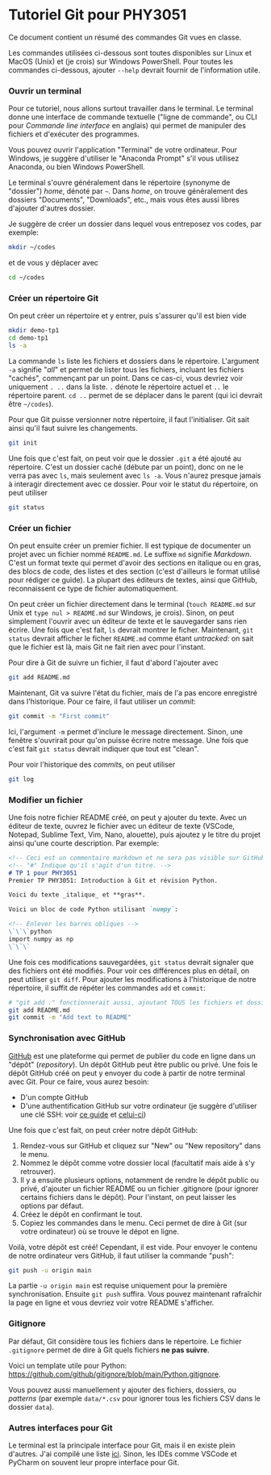 # Tutoriel Git pour PHY3051

Ce document contient un résumé des commandes Git vues en classe.

Les commandes utilisées ci-dessous sont toutes disponibles sur Linux et MacOS (Unix) et (je crois) sur Windows PowerShell. Pour toutes les commandes ci-dessous, ajouter `--help` devrait fournir de l'information utile.

### Ouvrir un terminal

Pour ce tutoriel, nous allons surtout travailler dans le terminal. Le terminal donne une interface de commande textuelle ("ligne de commande", ou CLI pour _Commande line interface_ en anglais) qui permet de manipuler des fichiers et d'exécuter des programmes.

Vous pouvez ouvrir l'application "Terminal" de votre ordinateur. Pour Windows, je suggère d'utiliser le "Anaconda Prompt" s'il vous utilisez Anaconda, ou bien Windows PowerShell.

Le terminal s'ouvre généralement dans le répertoire (synonyme de "dossier") _home_, dénoté par `~`. Dans _home_, on trouve généralement des dossiers "Documents", "Downloads", etc., mais vous êtes aussi libres d'ajouter d'autres dossier.

Je suggère de créer un dossier dans lequel vous entreposez vos codes, par exemple:

```bash
mkdir ~/codes
```

et de vous y déplacer avec

```bash
cd ~/codes
```

### Créer un répertoire Git
On peut créer un répertoire et y entrer, puis s'assurer qu'il est bien vide

```bash
mkdir demo-tp1
cd demo-tp1
ls -a
```

La commande `ls`  liste les fichiers et dossiers dans le répertoire.
L'argument `-a` signifie "_all_" et permet de lister tous les fichiers, incluant les fichiers "cachés", commençant par un point.
Dans ce cas-ci, vous devriez voir uniquement `. ..` dans la liste. `.` dénote le répertoire actuel et `..` le répertoire parent. `cd ..` permet de se déplacer dans le parent (qui ici devrait être `~/codes`).

Pour que Git puisse versionner notre répertoire, il faut l'initialiser. Git sait ainsi qu'il faut suivre les changements.

```bash
git init
```

Une fois que c'est fait, on peut voir que le dossier `.git` a été ajouté au répertoire. C'est un dossier caché (débute par un point), donc on ne le verra pas avec `ls`, mais seulement avec `ls -a`. Vous n'aurez presque jamais à interagir directement avec ce dossier. Pour voir le statut du répertoire, on peut utiliser

```bash
git status
```

### Créer un fichier
On peut ensuite créer un premier fichier. Il est typique de documenter un projet avec un fichier nommé `README.md`. Le suffixe `md` signifie _Markdown_. C'est un format texte qui permet d'avoir des sections en italique ou en gras, des blocs de code, des listes et des section (c'est d'ailleurs le format utilisé pour rédiger ce guide). La plupart des éditeurs de textes, ainsi que GitHub, reconnaissent ce type de fichier automatiquement.

On peut créer un fichier directement dans le terminal (`touch README.md` sur Unix et `type nul > README.md` sur Windows, je crois). Sinon, on peut simplement l'ouvrir avec un éditeur de texte et le sauvegarder sans rien écrire. Une fois que c'est fait, `ls` devrait montrer le ficher. Maintenant, `git status` devrait afficher le ficher `README.md` comme étant _untracked_: on sait que le fichier est là, mais Git ne fait rien avec pour l'instant.

Pour dire à Git de suivre un fichier, il faut d'abord l'ajouter avec

```bash
git add README.md
```

Maintenant, Git va suivre l'état du fichier, mais de l'a pas encore enregistré dans l'historique. Pour ce faire, il faut utiliser un _commit_:

```bash
git commit -m "First commit"
```

Ici, l'argument `-m` permet d'inclure le message directement. Sinon, une fenêtre s'ouvrirait pour qu'on puisse écrire notre message. Une fois que c'est fait `git status` devrait indiquer que tout est "clean".

Pour voir l'historique des _commits_, on peut utiliser

```bash
git log
```

### Modifier un fichier
Une fois notre fichier README créé, on peut y ajouter du texte. Avec un éditeur de texte, ouvrez le fichier avec un éditeur de texte (VSCode, Notepad, Sublime Text, Vim, Nano, alouette), puis ajoutez y le titre du projet ainsi qu'une courte description. Par exemple:

```markdown
<!-- Ceci est un commentaire markdown et ne sera pas visible sur GitHub -->
<!-- "#" Indique qu'il s'agit d'un titre. -->
# TP 1 pour PHY3051
Premier TP PHY3051: Introduction à Git et révision Python.

Voici du texte _italique_ et **gras**.

Voici un bloc de code Python utilisant `numpy`:

<!-- Enlever les barres obliques -->
\`\`\`python
import numpy as np
\`\`\`
```

Une fois ces modifications sauvegardées, `git status` devrait signaler que des fichiers ont été modifiés.
Pour voir ces différences plus en détail, on peut utiliser `git diff`.
Pour ajouter les modifications à l'historique de notre répertoire, il suffit de répéter les commandes  `add` et `commit`:

```bash
# "git add ." fonctionnerait aussi, ajoutant TOUS les fichiers et dossiers
git add README.md
git commit -m "Add text to README"
```

### Synchronisation avec GitHub
[GitHub](https://github.com/) est une plateforme qui permet de publier du code en ligne dans un "dépôt" (_repository_).
Un dépôt GitHub peut être public ou privé. Une fois le dépôt GitHub créé on peut y envoyer du code à partir de notre terminal avec Git.
Pour ce faire, vous aurez besoin:

- D'un compte GitHub
- D'une authentification GitHub sur votre ordinateur (je suggère d'utiliser une clé SSH: voir [ce guide](https://docs.github.com/en/get-started/quickstart/set-up-git#authenticating-with-github-from-git) et [celui-ci](https://docs.github.com/en/authentication/connecting-to-github-with-ssh/adding-a-new-ssh-key-to-your-github-account))

Une fois que c'est fait, on peut créer notre dépôt GitHub:

1. Rendez-vous sur GitHub et cliquez sur "New" ou "New repository" dans le menu.
2. Nommez le dépôt comme votre dossier local (facultatif mais aide à s'y retrouver).
3. Il y a ensuite plusieurs options, notamment de rendre le dépôt public ou privé, d'ajouter un fichier README ou un fichier .gitignore (pour ignorer certains fichiers dans le dépôt).
Pour l'instant, on peut laisser les options par défaut.
4. Créez le dépôt en confirmant le tout.
5. Copiez les commandes dans le menu. Ceci permet de dire à Git (sur votre ordinateur) où se trouve le dépot en ligne.

Voilà, votre dépôt est créé! Cependant, il est vide.
Pour envoyer le contenu de notre ordinateur vers GitHub, il faut utiliser la commande "push":

```bash
git push -u origin main
```

La partie `-u origin main` est requise uniquement pour la première synchronisation. Ensuite `git push` suffira.
Vous pouvez maintenant rafraîchir la page en ligne et vous devriez voir votre README s'afficher.

### Gitignore
Par défaut, Git considère tous les fichiers dans le répertoire.
Le fichier `.gitignore` permet de dire à Git quels fichiers **ne pas suivre**.

Voici un template utile pour Python: https://github.com/github/gitignore/blob/main/Python.gitignore.

Vous pouvez aussi manuellement y ajouter des fichiers, dossiers, ou _patterns_ (par exemple `data/*.csv` pour ignorer tous les fichiers CSV dans le dossier `data`).

### Autres interfaces pour Git
Le terminal est la principale interface pour Git, mais il en existe plein d'autres.
J'ai compilé une liste [ici](https://github.com/vandalt/phy3051-6051-ressources/#git).
Sinon, les IDEs comme VSCode et PyCharm on souvent leur propre interface pour Git.
